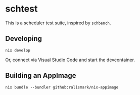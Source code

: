 # schtest

This is a scheduler test suite, inspired by `schbench`.

## Developing

```
nix develop
```

Or, connect via Visual Studio Code and start the devcontainer.

## Building an AppImage

```
nix bundle --bundler github:ralismark/nix-appimage
```
